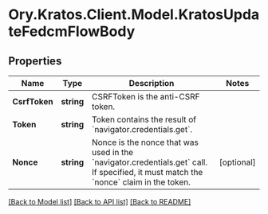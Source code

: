 # Ory.Kratos.Client.Model.KratosUpdateFedcmFlowBody

## Properties

Name | Type | Description | Notes
------------ | ------------- | ------------- | -------------
**CsrfToken** | **string** | CSRFToken is the anti-CSRF token. | 
**Token** | **string** | Token contains the result of &#x60;navigator.credentials.get&#x60;. | 
**Nonce** | **string** | Nonce is the nonce that was used in the &#x60;navigator.credentials.get&#x60; call. If specified, it must match the &#x60;nonce&#x60; claim in the token. | [optional] 

[[Back to Model list]](../../README.md#documentation-for-models) [[Back to API list]](../../README.md#documentation-for-api-endpoints) [[Back to README]](../../README.md)

